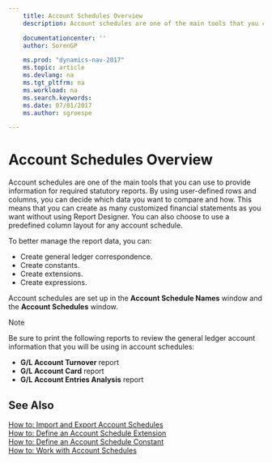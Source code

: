 ```yaml
---
    title: Account Schedules Overview
    description: Account schedules are one of the main tools that you can use to provide information for required statutory reports. By using user-defined rows and columns, you can decide which data you want to compare and how.

    documentationcenter: ''
    author: SorenGP

    ms.prod: "dynamics-nav-2017"
    ms.topic: article
    ms.devlang: na
    ms.tgt_pltfrm: na
    ms.workload: na
    ms.search.keywords:
    ms.date: 07/01/2017
    ms.author: sgroespe

---
```

# Account Schedules Overview
Account schedules are one of the main tools that you can use to provide information for required statutory reports. By using user-defined rows and columns, you can decide which data you want to compare and how. This means that you can create as many customized financial statements as you want without using Report Designer. You can also choose to use a predefined column layout for any account schedule.  

 To better manage the report data, you can:  

- Create general ledger correspondence.  
- Create constants.  
- Create extensions.  
- Create expressions.  

Account schedules are set up in the **Account Schedule Names** window and the **Account Schedules** window.  

> [!NOTE]  
>  Be sure to print the following reports to review the general ledger account information that you will be using in account schedules:  
>   
> - **G/L Account Turnover** report  
> - **G/L Account Card** report  
> - **G/L Account Entries Analysis** report  

## See Also  
 [How to: Import and Export Account Schedules](how-to-import-and-export-account-schedules.md)   
 [How to: Define an Account Schedule Extension](how-to-define-an-account-schedule-extension.md)   
 [How to: Define an Account Schedule Constant](how-to-define-an-account-schedule-constant.md)  
 [How to: Work with Account Schedules](../../bi-how-work-account-schedule.md)
